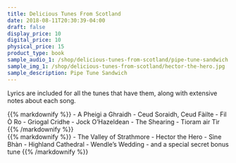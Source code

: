 ```yaml
---
title: Delicious Tunes From Scotland
date: 2018-08-11T20:30:39-04:00
draft: false
display_price: 10
digital_price: 10
physical_price: 15
product_type: book
sample_audio_1: /shop/delicious-tunes-from-scotland/pipe-tune-sandwich.m4a
sample_img_1: /shop/delicious-tunes-from-scotland/hector-the-hero.jpg
sample_description: Pipe Tune Sandwich
---
```


Lyrics are included for all the tunes that have them, along with extensive notes about each song.

<div class="row">
<div class="col-md-6">
{{% markdownify %}}
 -  A Pheigi a Ghraidh
 -  Ceud Soraidh, Ceud Fàilte
 -  Fil Ò Ro
 -  Griogal Cridhe
 -  Jock O’Hazeldean
 -  The Shearing
 -  Tioram air Tìr
{{% /markdownify %}}
</div>

<div class="col-md-6">
{{% markdownify %}}
 -  The Valley of Strathmore
 -  Hector the Hero
 -  Sìne Bhàn
 -  Highland Cathedral
 -  Wendle’s Wedding
 -  and a special secret bonus tune
{{% /markdownify %}}

</div>
</div>
